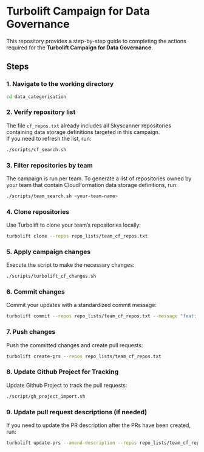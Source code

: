 # Turbolift Campaign for Data Governance

This repository provides a step-by-step guide to completing the actions required for the **Turbolift Campaign for Data Governance**.


## Steps

### 1. Navigate to the working directory
```bash
cd data_categorisation
```


### 2. Verify repository list
The file `cf_repos.txt` already includes all Skyscanner repositories containing data storage definitions targeted in this campaign.  
If you need to refresh the list, run:
```bash
./scripts/cf_search.sh
```


### 3. Filter repositories by team
The campaign is run per team. To generate a list of repositories owned by your team that contain CloudFormation data storage definitions, run:
```bash
./scripts/team_search.sh <your-team-name>
```


### 4. Clone repositories
Use Turbolift to clone your team’s repositories locally:
```bash
turbolift clone --repos repo_lists/team_cf_repos.txt
```


### 5. Apply campaign changes
Execute the script to make the necessary changes:
```bash
./scripts/turbolift_cf_changes.sh
```


### 6. Commit changes
Commit your updates with a standardized commit message:
```bash
turbolift commit --repos repo_lists/team_cf_repos.txt --message "feat: Data Governance tags added"
```


### 7. Push changes
Push the committed changes and create pull requests:
```bash
turbolift create-prs --repos repo_lists/team_cf_repos.txt
```


### 8. Update Github Project for Tracking
Update Github Project to track the pull requests:
```bash
./script/gh_project_import.sh
```


### 9. Update pull request descriptions (if needed)
If you need to update the PR description after the PRs have been created, run:
```bash
turbolift update-prs --amend-description --repos repo_lists/team_cf_repos.txt
```

